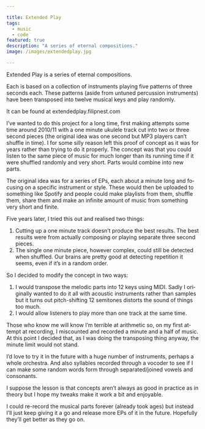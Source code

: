 ```yaml
---

title: Extended Play
tags:
  - music
  - code
featured: true
description: "A series of eternal compositions."
image: /images/extendedplay.jpg

---
```


Extended Play is a series of eternal compositions.

Each is based on a col­lec­tion of in­stru­ments play­ing five pat­terns of three seconds each. These pat­terns (aside from un­tuned per­cus­sion in­stru­ments) have been trans­posed into twelve mu­sical keys and play ran­domly.

It can be found at exten­ded­play.filipn­est.com

I’ve wanted to do this pro­ject for a long time, first mak­ing at­tempts some time around 2010/​11 with a one minute ukulele track cut into two or three second pieces (the ori­ginal idea was one second but MP3 play­ers can’t shuffle in time). I for some silly reason left this proof of concept as it was for years rather than try­ing to do it prop­erly. The concept was that you could listen to the same piece of mu­sic for much longer than its run­ning time if it were shuffled ran­domly and very short. Parts would com­bine into new parts.

The ori­ginal idea was for a series of EPs, each about a minute long and fo­cus­ing on a spe­cific in­stru­ment or style. These would then be up­loaded to something like Spo­tify and people could make playl­ists from them, shuffle them, share them and make an in­fin­ite amount of mu­sic from something very short and fi­nite.

Five years later, I tried this out and real­ised two things:

1) Cut­ting up a one minute track does­n’t pro­duce the best res­ults. The best res­ults were from ac­tu­ally com­pos­ing or play­ing sep­ar­ate three second pieces.
2) The single one minute piece, however com­plex, could still be de­tec­ted when shuffled. Our brains are pretty good at de­tect­ing re­pe­ti­tion it seems, even if it’s in a ran­dom or­der.

So I de­cided to modify the concept in two ways:

1) I would trans­pose the melodic parts into 12 keys us­ing MIDI. Sadly I ori­gin­ally wanted to do it all with acous­tic in­stru­ments rather than samples but it turns out pitch-shift­ing 12 semitones dis­torts the sound of things too much.
2) I would al­low listen­ers to play more than one track at the same time.

Those who know me will know I’m ter­rible at arith­metic so, on my first at­tempt at re­cord­ing, I mis­coun­ted and re­cor­ded a minute and a half of mu­sic. At this point I de­cided that, as I was do­ing the trans­pos­ing thing any­way, the minute limit would not stand.

I’d love to try it in the fu­ture with a huge num­ber of in­stru­ments, per­haps a whole or­ches­tra. And also syl­lables re­cor­ded through a vo­coder to see if I can make some ran­dom words form through sep­ar­ated/​joined vow­els and con­son­ants.

I sup­pose the les­son is that con­cepts aren’t al­ways as good in prac­tice as in the­ory but I hope my tweaks make it work a bit and en­joy­able.

I could re-re­cord the mu­sical parts forever (already took ages) but in­stead I’ll just keep giv­ing it a go and re­lease more EPs of it in the fu­ture. Hope­fully they’ll get bet­ter as they go on.
